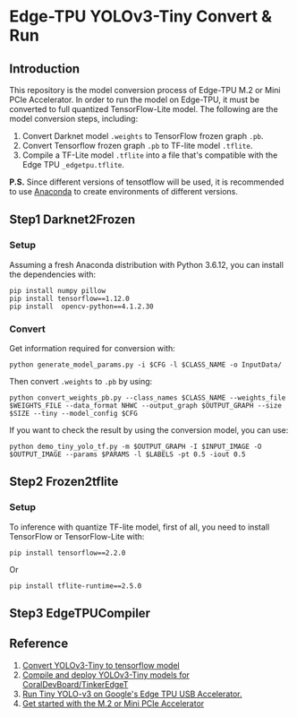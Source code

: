 # Edge-TPU YOLOv3-Tiny Convert & Run
## Introduction
This repository is the model conversion process of Edge-TPU M.2 or Mini PCIe Accelerator.
In order to run the model on Edge-TPU, it must be converted to full quantized TensorFlow-Lite model.
The following are the model conversion steps, including:
1. Convert Darknet model `.weights` to TensorFlow frozen graph `.pb`.
2. Convert Tensorflow frozen graph `.pb` to TF-lite model `.tflite`.
3. Compile a TF-Lite model `.tflite` into a file that's compatible with the Edge TPU `_edgetpu.tflite`.

**P.S.** Since different versions of tensotflow will be used, it is recommended to use [Anaconda](https://www.anaconda.com/download/) to create environments of different versions.

## Step1 Darknet2Frozen
### Setup
Assuming a fresh Anaconda distribution with Python 3.6.12, you can install the dependencies with:
```
pip install numpy pillow
pip install tensorflow==1.12.0
pip install  opencv-python==4.1.2.30
```
### Convert
Get information required for conversion with:
```
python generate_model_params.py -i $CFG -l $CLASS_NAME -o InputData/
```
Then convert `.weights` to `.pb` by using:
```
python convert_weights_pb.py --class_names $CLASS_NAME --weights_file $WEIGHTS_FILE --data_format NHWC --output_graph $OUTPUT_GRAPH --size $SIZE --tiny --model_config $CFG
```
If you want to check the result by using the conversion  model, you can use:
```
python demo_tiny_yolo_tf.py -m $OUTPUT_GRAPH -I $INPUT_IMAGE -O $OUTPUT_IMAGE --params $PARAMS -l $LABELS -pt 0.5 -iout 0.5
```

## Step2 Frozen2tflite
### Setup
To inference with quantize TF-lite model, first of all, you need to install TensorFlow or TensorFlow-Lite with:
```
pip install tensorflow==2.2.0
```
Or 
```
pip install tflite-runtime==2.5.0
```

## Step3 EdgeTPUCompiler

## Reference
1. [Convert YOLOv3-Tiny to tensorflow model](https://github.com/mystic123/tensorflow-yolo-v3)
2. [Compile and deploy YOLOv3-Tiny models for CoralDevBoard/TinkerEdgeT](https://github.com/KodeWorker/EdgeTPU-YOLOv3-Tiny)
3. [Run Tiny YOLO-v3 on Google's Edge TPU USB Accelerator.](https://github.com/guichristmann/edge-tpu-tiny-yolo)
4. [Get started with the M.2 or Mini PCIe Accelerator](https://coral.ai/docs/m2/get-started/)
